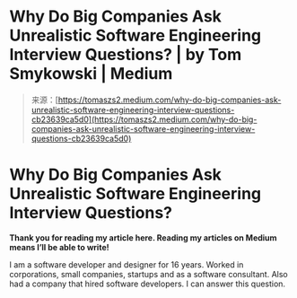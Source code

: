 <!--yml
category: 未分类
date: 2024-05-27 14:50:33
-->

# Why Do Big Companies Ask Unrealistic Software Engineering Interview Questions? | by Tom Smykowski | Medium

> 来源：[https://tomaszs2.medium.com/why-do-big-companies-ask-unrealistic-software-engineering-interview-questions-cb23639ca5d0](https://tomaszs2.medium.com/why-do-big-companies-ask-unrealistic-software-engineering-interview-questions-cb23639ca5d0)

# Why Do Big Companies Ask Unrealistic Software Engineering Interview Questions?

**Thank you for reading my article here. Reading my articles on Medium means I’ll be able to write!**

I am a software developer and designer for 16 years. Worked in corporations, small companies, startups and as a software consultant. Also had a company that hired software developers. I can answer this question.